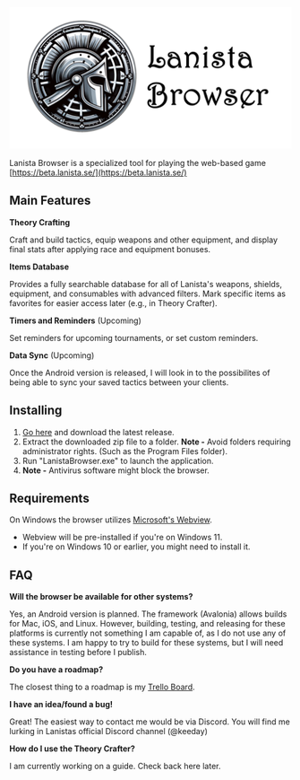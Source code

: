 
![Logo](https://raw.githubusercontent.com/keeday/LanistaBrowser/main/logo.png)




Lanista Browser is a specialized tool for playing the web-based game [https://beta.lanista.se/](https://beta.lanista.se/)

## Main Features

**Theory Crafting**

Craft and build tactics, equip weapons and other equipment, and display final stats after applying race and equipment bonuses.

**Items Database** 

Provides a fully searchable database for all of Lanista's weapons, shields, equipment, and consumables with advanced filters. Mark specific items as favorites for easier access later (e.g., in Theory Crafter).

**Timers and Reminders** (Upcoming)

Set reminders for upcoming tournaments, or set custom reminders.

**Data Sync** (Upcoming)

Once the Android version is released, I will look in to the possibilites of being able to sync your saved tactics between your clients.

## Installing

1. [Go here](https://github.com/keeday/LanistaBrowser/releases) and download the latest release.
2. Extract the downloaded zip file to a folder.  **Note -** Avoid folders requiring administrator rights. (Such as the Program Files folder).
3. Run "LanistaBrowser.exe" to launch the application.
4. **Note -** Antivirus software might block the browser.

## Requirements

On Windows the browser utilizes [Microsoft's Webview](https://learn.microsoft.com/en-us/microsoft-edge/webview2/).

* Webview will be pre-installed if you're on Windows 11.
* If you're on Windows 10 or earlier, you might need to install it.

## FAQ

**Will the browser be available for other systems?**

Yes, an Android version is planned. The framework (Avalonia) allows builds for Mac, iOS, and Linux. However, building, testing, and releasing for these platforms is currently not something I am capable of, as I do not use any of these systems. I am happy to try to build for these systems, but I will need assistance in testing before I publish.

**Do you have a roadmap?**

The closest thing to a roadmap is my [Trello Board](https://trello.com/platforms).

**I have an idea/found a bug!**

Great! The easiest way to contact me would be via Discord. You will find me lurking in Lanistas official Discord channel (@keeday)

**How do I use the Theory Crafter?**

I am currently working on a guide. Check back here later.
